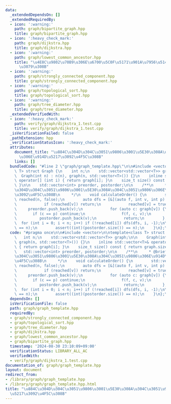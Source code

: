 ```yaml
---
data:
  _extendedDependsOn: []
  _extendedRequiredBy:
  - icon: ':warning:'
    path: graph/bipartite_graph.hpp
    title: graph/bipartite_graph.hpp
  - icon: ':heavy_check_mark:'
    path: graph/dijkstra.hpp
    title: graph/dijkstra.hpp
  - icon: ':warning:'
    path: graph/lowest_common_ancestor.hpp
    title: "\u4E8C\u9802\u70B9\u306E\u6700\u5C0F\u5171\u901A\u7956\u5148\u3092\u8ABF\
      \u3079\u308B"
  - icon: ':warning:'
    path: graph/strongly_connected_component.hpp
    title: graph/strongly_connected_component.hpp
  - icon: ':warning:'
    path: graph/topological_sort.hpp
    title: graph/topological_sort.hpp
  - icon: ':warning:'
    path: graph/tree_diameter.hpp
    title: graph/tree_diameter.hpp
  _extendedVerifiedWith:
  - icon: ':heavy_check_mark:'
    path: verify/graph/dijkstra_1.test.cpp
    title: verify/graph/dijkstra_1.test.cpp
  _isVerificationFailed: false
  _pathExtension: hpp
  _verificationStatusIcon: ':heavy_check_mark:'
  attributes:
    document_title: "\u884C\u304D\u304C\u3051\u9806\u3001\u5E30\u308A\u304C\u3051\u9806\
      \u306E\u914D\u5217\u3092\u4F5C\u308B"
    links: []
  bundledCode: "#line 2 \"graph/graph_template.hpp\"\n\n#include <vector>\n\ntemplate<class\
    \ T> struct Graph {\n    int n;\n    std::vector<std::vector<T>> graph;\n\n  \
    \  Graph(int n) : n(n), graph(n, std::vector<T>()) {}\n    inline std::vector<T>&\
    \ operator[] (int i) { return graph[i]; }\n    size_t size() const { return graph.size();\
    \ }\n\n    std::vector<int> preorder, postorder;\n\n    /**\n     * @brief \u884C\
    \u304D\u304C\u3051\u9806\u3001\u5E30\u308A\u304C\u3051\u9806\u306E\u914D\u5217\
    \u3092\u4F5C\u308B\n     */\n    void calculateOrder() {\n        std::vector<bool>\
    \ reached(n, false);\n        auto dfs = [&](auto f, int v, int p) -> void {\n\
    \            if (reached[v]) return;\n            reached[v] = true;\n       \
    \     preorder.push_back(v);\n            for (auto c: graph[v]) {\n         \
    \       if (c == p) continue;\n                f(f, c, v);\n            }\n  \
    \          postorder.push_back(v);\n            return;\n        };\n\n      \
    \  for (int i = 0; i < n; i++) if (!reached[i]) dfs(dfs, i, -1);\n\n        assert((int)(preorder.size())\
    \ == n);\n        assert((int)(postorder.size()) == n);\n    }\n};\n"
  code: "#pragma once\n\n#include <vector>\n\ntemplate<class T> struct Graph {\n \
    \   int n;\n    std::vector<std::vector<T>> graph;\n\n    Graph(int n) : n(n),\
    \ graph(n, std::vector<T>()) {}\n    inline std::vector<T>& operator[] (int i)\
    \ { return graph[i]; }\n    size_t size() const { return graph.size(); }\n\n \
    \   std::vector<int> preorder, postorder;\n\n    /**\n     * @brief \u884C\u304D\
    \u304C\u3051\u9806\u3001\u5E30\u308A\u304C\u3051\u9806\u306E\u914D\u5217\u3092\
    \u4F5C\u308B\n     */\n    void calculateOrder() {\n        std::vector<bool>\
    \ reached(n, false);\n        auto dfs = [&](auto f, int v, int p) -> void {\n\
    \            if (reached[v]) return;\n            reached[v] = true;\n       \
    \     preorder.push_back(v);\n            for (auto c: graph[v]) {\n         \
    \       if (c == p) continue;\n                f(f, c, v);\n            }\n  \
    \          postorder.push_back(v);\n            return;\n        };\n\n      \
    \  for (int i = 0; i < n; i++) if (!reached[i]) dfs(dfs, i, -1);\n\n        assert((int)(preorder.size())\
    \ == n);\n        assert((int)(postorder.size()) == n);\n    }\n};\n"
  dependsOn: []
  isVerificationFile: false
  path: graph/graph_template.hpp
  requiredBy:
  - graph/strongly_connected_component.hpp
  - graph/topological_sort.hpp
  - graph/tree_diameter.hpp
  - graph/dijkstra.hpp
  - graph/lowest_common_ancestor.hpp
  - graph/bipartite_graph.hpp
  timestamp: '2024-08-30 23:10:09+09:00'
  verificationStatus: LIBRARY_ALL_AC
  verifiedWith:
  - verify/graph/dijkstra_1.test.cpp
documentation_of: graph/graph_template.hpp
layout: document
redirect_from:
- /library/graph/graph_template.hpp
- /library/graph/graph_template.hpp.html
title: "\u884C\u304D\u304C\u3051\u9806\u3001\u5E30\u308A\u304C\u3051\u9806\u306E\u914D\
  \u5217\u3092\u4F5C\u308B"
---
```

